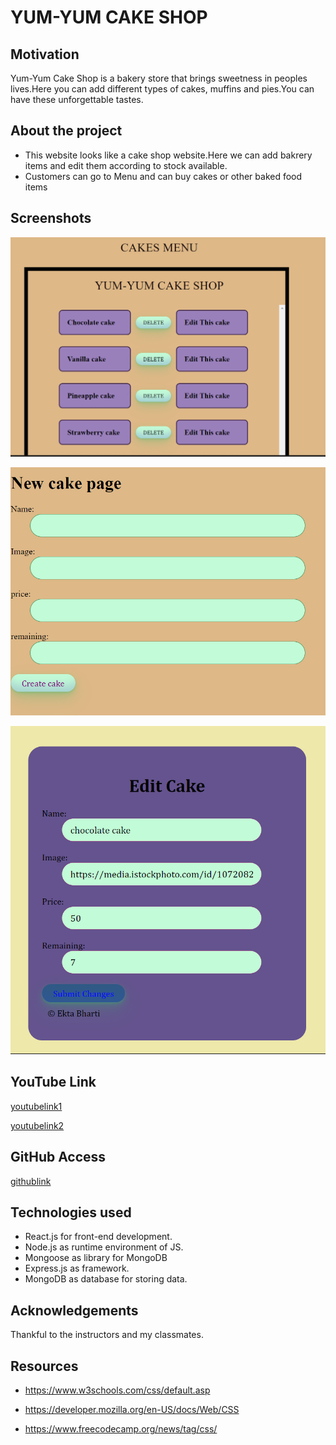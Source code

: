  # YUM-YUM CAKE SHOP

 ## Motivation
 
 Yum-Yum Cake Shop is a bakery store that brings sweetness in peoples lives.Here you can add different types of cakes, muffins and pies.You can have these unforgettable tastes.

 ## About the project
* This website looks like a cake shop website.Here we can add bakrery items and edit them according to stock available.
* Customers can go to Menu and can buy cakes or other baked food items
## Screenshots

![Alt text](cakeindex.png)

![Alt text](newpageCake.png)

![Alt text](editpage.png)






## YouTube Link

[youtubelink1](https://youtu.be/HYLGYsjcI_k)


[youtubelink2](https://youtu.be/8S97aLb4KcQ)





## GitHub Access
[githublink](https://github.com/ektapass/cakeshop.git)

## Technologies used

* React.js for front-end development.
* Node.js as runtime environment of JS.
* Mongoose as library for MongoDB
* Express.js as framework.
* MongoDB as database for storing data.


## Acknowledgements

Thankful to the instructors and my classmates.

## Resources

* https://www.w3schools.com/css/default.asp

* https://developer.mozilla.org/en-US/docs/Web/CSS

* https://www.freecodecamp.org/news/tag/css/
